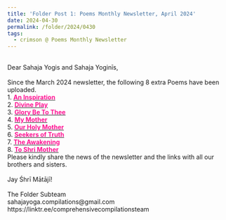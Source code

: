 ```yaml
---
title: 'Folder Post 1: Poems Monthly Newsletter, April 2024'
date: 2024-04-30
permalink: /folder/2024/0430
tags:
  - crimson @ Poems Monthly Newsletter
---
```


<p>
<br>
Dear Sahaja Yogis and Sahaja Yoginīs,<br>
<br>
Since the March 2024 newsletter, the following 8 extra Poems have been uploaded.<br>
1. <a href="https://seven-teams.github.io/folder/1982-0701-0700-0800-SMK-An-Inspiration-NY"> <font color="DeepPink"><b>An Inspiration</b></font></a><br>
2. <a href="https://seven-teams.github.io/folder/1982-0701-0700-0800-HG-Divine-Play-NY"> <font color="DeepPink"><b>Divine Play</b></font></a><br>
3. <a href="https://seven-teams.github.io/folder/1982-0701-0700-0800-C-Glory-Be_To-Thee-NY"> <font color="DeepPink"><b>Glory Be To Thee</b></font></a><br>
4. <a href="https://seven-teams.github.io/folder/1987-0701-0700-JMW-My-Mother-SNA"> <font color="DeepPink"><b>My Mother</b></font></a><br>
5. <a href="https://seven-teams.github.io/folder/1982-0701-0700-JM-Our-Holy-Mother"> <font color="DeepPink"><b>Our Holy Mother</b></font></a><br>
6. <a href="https://seven-teams.github.io/folder/1983-0101-0100-0200-BH-Birmingham-Seekers-of-Truth-NY"> <font color="DeepPink"><b>Seekers of Truth</b></font></a><br>
7. <a href="https://seven-teams.github.io/folder/1983-1101-1100-1200-C-The-Awakening-NY"> <font color="DeepPink"><b>The Awakening</b></font></a><br>
8. <a href="https://seven-teams.github.io/folder/1984-0501-0500-0600-NY-Page-41-To-Shri-Mother"> <font color="DeepPink"><b>To Shri Mother</b></font></a><br>
Please kindly share the news of the newsletter and the links with all our brothers and sisters.<br>
<br>
Jay Śhrī Mātājī!<br>
<br>
The Folder Subteam<br>
sahajayoga.compilations@gmail.com<br>
https://linktr.ee/comprehensivecompilationsteam<br>
</p>